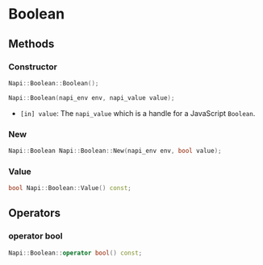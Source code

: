 # Boolean

## Methods

### Constructor

```cpp
Napi::Boolean::Boolean();
```

```cpp
Napi::Boolean(napi_env env, napi_value value);
```

- `[in] value`: The `napi_value` which is a handle for a JavaScript `Boolean`.

### New

```cpp
Napi::Boolean Napi::Boolean::New(napi_env env, bool value);
```

### Value

```cpp
bool Napi::Boolean::Value() const;
```

## Operators

### operator bool

```cpp
Napi::Boolean::operator bool() const;
```

[`Napi::Value`]: ./value.md
